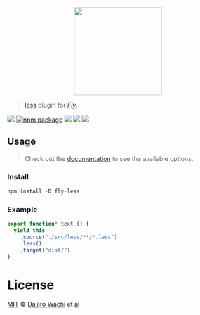 <div align="center">
  <a href="http://github.com/flyjs/fly">
    <img width=200px  src="https://cloud.githubusercontent.com/assets/8317250/8430194/35c6043a-1f6a-11e5-8cbd-af6cc86baa84.png">
  </a>
</div>

> [less](https://github.com/less/less.js) plugin for _[Fly][fly]_.

[![][fly-badge]][fly]
[![npm package][npm-ver-link]][releases]
[![][dl-badge]][npm-pkg-link]
[![][travis-badge]][travis-link]
[![][mit-badge]][mit]

## Usage
> Check out the [documentation](https://github.com/less/less.js) to see the available options.

### Install

```a
npm install -D fly-less
```

### Example

```js
export function* text () {
  yield this
    .source("./src/less/**/*.less")
    .less()
    .target("dist/")
}
```

# License
[MIT][mit] © [Daijiro Wachi][author] et [al][contributors]

[mit]:          http://opensource.org/licenses/MIT
[author]:       http://github.com/watilde
[contributors]: https://github.com/watilde/fly-less/graphs/contributors
[releases]:     https://github.com/watilde/fly-less/releases
[fly]:          https://www.github.com/flyjs/fly
[fly-badge]:    https://img.shields.io/badge/fly-JS-05B3E1.svg?style=flat-square
[mit-badge]:    https://img.shields.io/badge/license-MIT-444444.svg?style=flat-square
[npm-pkg-link]: https://www.npmjs.org/package/fly-less
[npm-ver-link]: https://img.shields.io/npm/v/fly-less.svg?style=flat-square
[dl-badge]:     http://img.shields.io/npm/dm/fly-less.svg?style=flat-square
[travis-link]:  https://travis-ci.org/watilde/fly-less
[travis-badge]: http://img.shields.io/travis/watilde/fly-less.svg?style=flat-square
